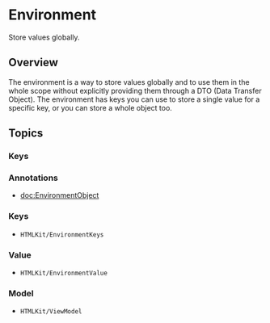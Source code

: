 # Environment

Store values globally.

## Overview

The environment is a way to store values globally and to use them in the whole scope without explicitly providing them through a DTO (Data Transfer Object). The environment has keys you can use to store a single value for a specific key, or you can store a whole object too.

## Topics

### Keys

### Annotations

- <doc:EnvironmentObject>

### Keys

- ``HTMLKit/EnvironmentKeys``

### Value

- ``HTMLKit/EnvironmentValue``

### Model

- ``HTMLKit/ViewModel``

